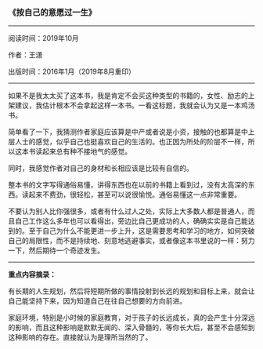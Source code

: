 ### 《按自己的意愿过一生》

---

阅读时间：2019年10月

作者：王潇

出版时间：2016年1月（2019年8月重印）

---

如果不是我太太买了这本书，我是肯定不会买这种类型的书籍的，女性、励志的上架建议，我估计根本不会拿起这样一本书。一看这标题，我就会认为又是一本鸡汤书。

简单看了一下，我猜测作者家庭应该算是中产或者说是小资，接触的也都算是中上层人士的感觉，似乎自己也挺喜欢自己的生活的。也正因为所处的阶层不一样，所以这本书读起来总有种不接地气的感觉。

同时，我感觉作者对自己的身材和长相应该是比较有自信的。

整本书的文字写得通俗易懂，讲得东西也在以前的书籍上看到过，没有太高深的东西。读起来不费劲，很轻松，甚至可以说很愉悦。通俗易懂这一点非常重要。

不要认为别人比你强很多，或者有什么过人之处，实际上大多数人都是普通人，而且自己工作这么多年也可以看得出，旁边比自己更成功的人，确确实实是自己能达到的。至于自己为什么不能更进一步上升，这是需要思考和学习的地方，如何突破自己的局限性，而不是持续地、刻意地逃避事实，或者像这本书里说的一样：努力一下，然后期待一个奇迹发生。

---

**重点内容摘录：**

有长期的人生规划，然后将短期所做的事情投射到长远的规划和目标上来，就会让自己能坚持下来，因为知道自己在往自己想要的方向前进。

家庭环境，特别是小时候的家庭教育，对于孩子的长远成长，真的会产生十分深远的影响，而且这种影响是默默无闻的、深入骨髓的，等你长大后，甚至不会感知到这种影响的存在。直接就认为是理所当然的了。

